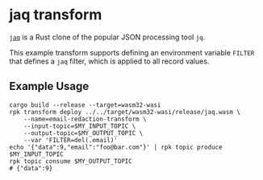 # jaq transform

[`jaq`][jaq] is a Rust clone of the popular JSON processing tool `jq`.

This example transform supports defining an environment variable `FILTER` that defines a `jaq` filter, which is applied to all record values.

## Example Usage

```
cargo build --release --target=wasm32-wasi
rpk transform deploy ../../target/wasm32-wasi/release/jaq.wasm \
    --name=email-redaction-transform \
    --input-topic=$MY_INPUT_TOPIC \
    --output-topic=$MY_OUTPUT_TOPIC \
    --var 'FILTER=del(.email)'
echo '{"data":9,"email":"foo@bar.com"}' | rpk topic produce $MY_INPUT_TOPIC
rpk topic consume $MY_OUTPUT_TOPIC
# {"data":9}
```

[jaq]: https://github.com/01mf02/jaq
